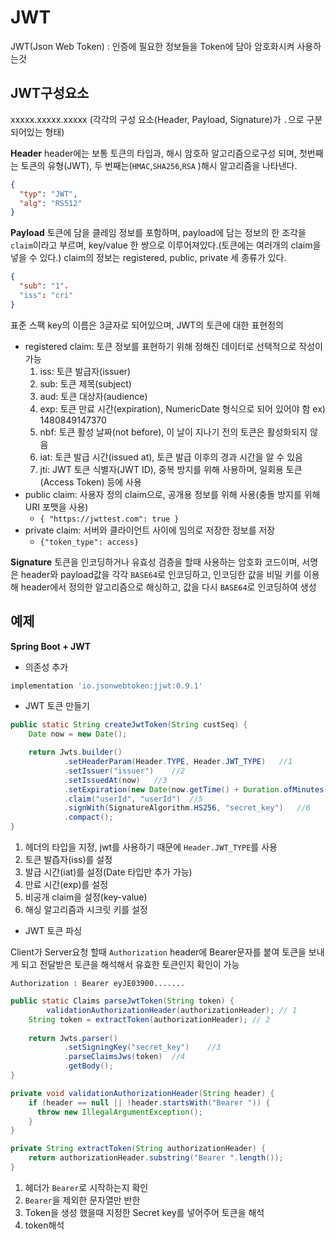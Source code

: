 # JWT

JWT(Json Web Token) : 인증에 필요한 정보들을 Token에 담아 암호화시켜 사용하는것

## JWT구성요소
xxxxx.xxxxx.xxxxx (각각의 구성 요소(Header, Payload, Signature)가 `.`으로 구분되어있는 형태)

**Header**
header에는 보통 토큰의 타입과, 해시 암호하 알고리즘으로구성 되며, 첫번째는 토큰의 유형(JWT), 두 번째는(`HMAC`,`SHA256`,`RSA` )해시 알고리즘을 나타낸다.

```json
{
  "typ": "JWT",
  "alg": "RS512"
}
```

**Payload**
토큰에 담을 클레임 정보를 포함하며, payload에 담는 정보의 한 조각을 `claim`이라고 부르며, key/value 한 쌍으로 이루어져있다.(토큰에는 여러개의 claim을 넣을 수 있다.)
claim의 정보는 registered, public, private 세 종류가 있다.

```json
{
  "sub": "1".
  "iss": "cri"
}
```

표준 스팩 key의 이름은 3글자로 되어있으며, JWT의 토큰에 대한 표현정의

* registered claim: 토큰 정보를 표현하기 위해 정해진 데이터로 선택적으로 작성이 가능
  1. iss: 토큰 발급자(issuer)
  2. sub: 토큰 제목(subject)
  3. aud: 토큰 대상자(audience)
  4. exp: 토큰 만료 시간(expiration), NumericDate 형식으로 되어 있어야 함 ex) 1480849147370
  5. nbf: 토큰 활성 날짜(not before), 이 날이 지나기 전의 토큰은 활성화되지 않음
  6. iat: 토큰 발급 시간(issued at), 토큰 발급 이후의 경과 시간을 알 수 있음
  7. jti: JWT 토큰 식별자(JWT ID), 중복 방지를 위해 사용하며, 일회용 토큰(Access Token) 등에 사용
* public claim: 사용자 정의 claim으로, 공개용 정보를 위해 사용(충돌 방지를 위해 URI 포맷을 사용)
  * `{ "https://jwttest.com": true }`
* private claim: 서버와 클라이언트 사이에 임의로 저장한 정보를 저장
  * `{"token_type": access}`

**Signature**
토큰을 인코딩하거나 유효성 검증을 할때 사용하는 암호화 코드이며, 서명은 header와 payload값을 각각 `BASE64`로 인코딩하고, 인코딩한 값을 비밀 키를 이용해 header에서 정의한 알고리즘으로 해싱하고, 값을 다시 `BASE64`로 인코딩하여 생성

## 예제

**Spring Boot + JWT**

* 의존성 추가

```bash
implementation 'io.jsonwebtoken:jjwt:0.9.1'
```

* JWT 토큰 만들기

```java
public static String createJwtToken(String custSeq) {
    Date now = new Date();

    return Jwts.builder()
            .setHeaderParam(Header.TYPE, Header.JWT_TYPE)	//1
            .setIssuer("issuer")	//2
            .setIssuedAt(now)	//3
            .setExpiration(new Date(now.getTime() + Duration.ofMinutes(30).toMillis()))	//4
            .claim("userId", "userId")	//5
            .signWith(SignatureAlgorithm.HS256, "secret_key")	//6
            .compact();
}
```

1. 헤더의 타입을 지정, jwt를 사용하기 때문에 `Header.JWT_TYPE`를 사용
2. 토큰 발즙자(iss)를 설정
3. 발급 시간(iat)를 설정(Date 타입만 추가 가능)
4. 만료 시간(exp)를 설정
5. 비공개 claim을 설정(key-value)
6. 해싱 알고리즘과 시크릿 키를 설정

* JWT 토큰 파싱

Client가 Server요청 할때 `Authorization` header에 Bearer문자를 붙여 토큰을 보내게 되고 전달받은 토큰을 해석해서 유효한 토큰인지 확인이 가능

```basic
Authorization : Bearer eyJE03900.......
```

```java
public static Claims parseJwtToken(String token) {
		validationAuthorizationHeader(authorizationHeader); // 1
    String token = extractToken(authorizationHeader); // 2 
  
    return Jwts.parser()
            .setSigningKey("secret_key")	//3
            .parseClaimsJws(token)	//4
            .getBody();
}

private void validationAuthorizationHeader(String header) {
    if (header == null || !header.startsWith("Bearer ")) {
      throw new IllegalArgumentException();
    }
}

private String extractToken(String authorizationHeader) {
    return authorizationHeader.substring("Bearer ".length());
}
```

1. 헤더가 `Bearer`로 시작하는지 확인
2. `Bearer`을 제외한 문자열만 반한
3. Token을 생성 했을때 지정한 Secret key를 넣어주어 토큰을 해석
4. token해석